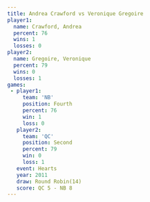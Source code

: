 ```yaml
---
title: Andrea Crawford vs Veronique Gregoire
player1:                   
  name: Crawford, Andrea   
  percent: 76              
  wins: 1                  
  losses: 0                
player2:                   
  name: Gregoire, Veronique
  percent: 79              
  wins: 0                  
  losses: 1                
games:
 - player1:          
     team: 'NB'      
     position: Fourth
     percent: 76     
     win: 1          
     loss: 0         
   player2:          
     team: 'QC'      
     position: Second
     percent: 79     
     win: 0          
     loss: 1         
   event: Hearts        
   year: 2011           
   draw: Round Robin(14)
   score: QC 5 - NB 8   
---
```

